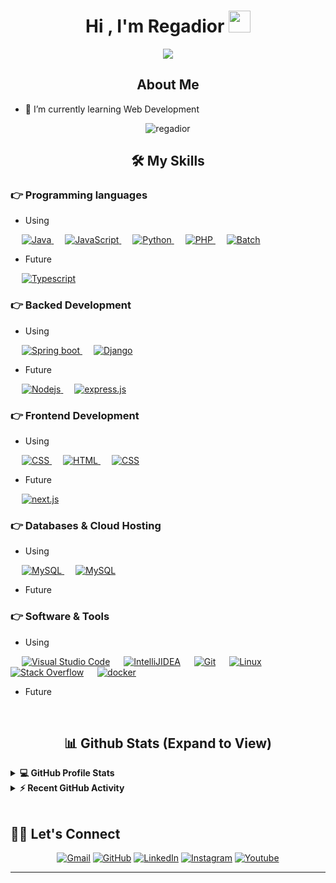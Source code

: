 <h1 align="center">Hi , I'm Regadior <img
src="https://media.giphy.com/media/hvRJCLFzcasrR4ia7z/giphy.gif" width="35"></h1>
<p align="center">
<a href="https://github.com/DenverCoder1/readme-typing-svg"><img src="https://readme-typing-svg.herokuapp.com?lines=Web+Developer;Learning%20Graphic%20Design;Always%20learning%20new%20things&center=true&width=500&height=50&font=georgia"></a>
</p>

<h2 align="center"> About Me </h2>

- 🔭 I’m currently learning Web Development

<p align="center"><img align="righ" src="https://github-readme-streak-stats.herokuapp.com/?user=regadior&theme=algolia" alt="regadior" /></p>

 <h2 align="center"> 🛠️ My Skills </h2>
 
### 👉 Programming languages
- Using

<p align="left"> 
   &emsp;
  <a href="https://www.java.com" target="_blank"> 
    <img alt="Java" src="https://img.shields.io/badge/Java-%23007396.svg?logo=java&logoColor=white">
  </a>
  &emsp;
  <a href="https://developer.mozilla.org/en-US/docs/Web/JavaScript" target="_blank"> 
     <img alt="JavaScript" src="https://img.shields.io/badge/JavaScript%20-%23F7DF1E.svg?logo=javascript&logoColor=black">
   </a>
  &emsp;
   <a href="https://www.python.org" target="_blank">
    <img alt="Python" src="https://img.shields.io/badge/Python%20-%2314354C.svg?logo=python&logoColor=white">
  </a>
  &emsp;
  <a href="https://www.php.net/">
    <img alt="PHP" src="https://img.shields.io/badge/PHP-%23777BB4.svg?logo=php&logoColor=white"/>
  </a>
  &emsp;
  <a href="https://docs.microsoft.com/es-es/windows-server/administration/windows-commands/windows-commands/">
    <img alt="Batch" src="https://img.shields.io/badge/Windows%20Terminal-%234D4D4D.svg?&logo=windows-terminal&logoColor=white"/>
  </a>
</p>

- Future
<p align="left"> 
&emsp;
<a href="https://docs.microsoft.com/es-es/windows-server/administration/windows-commands/windows-commands/">
    <img alt="Typescript" src="https://img.shields.io/badge/typescript-%23007ACC.svg?&logo=typescript&logoColor=white"/>
  </a>
  </p>

### 👉 Backed Development
- Using
<p align="left"> 
  &emsp; 
  <a href="https://www.w3.org/html/" target="_blank"> 
   <img alt="Spring boot" src="https://img.shields.io/badge/spring boot-%236DB33F.svg?logo=spring&logoColor=white">
  </a>   
  &emsp;
  <a href="https://developer.mozilla.org/en-US/docs/Web/JavaScript" target="_blank"> 
     <img alt="Django" src="https://img.shields.io/badge/django-%23092E20.svg?&logo=django&logoColor=white">
  </a>
</p>

- Future
<p align="left"> 
  &emsp; 
  <a href="https://www.w3.org/html/" target="_blank"> 
   <img alt="Nodejs" src="https://img.shields.io/badge/node.js-6DA55F?&logo=node.js&logoColor=white">
  </a>   
  &emsp; 
  <a href="https://www.w3.org/html/" target="_blank"> 
   <img alt="express.js" src="https://img.shields.io/badge/express.js-%23404d59.svg?&logo=express&logoColor=%2361DAFB">
  </a> 
</p>

### 👉 Frontend Development
- Using
<p align="left"> 
  &emsp; 
  <a href="https://www.w3schools.com/css/" target="_blank">
    <img alt="CSS" src="https://img.shields.io/badge/react-%2320232a.svg?&logo=react&logoColor=%2361DAFB">
  </a> 
&emsp; 
  <a href="https://www.w3.org/html/" target="_blank"> 
   <img alt="HTML" src="https://img.shields.io/badge/HTML5%20-%23E34F26.svg?logo=html5&logoColor=white">
  </a>   
  &emsp;
  <a href="https://www.w3schools.com/css/" target="_blank">
    <img alt="CSS" src="https://img.shields.io/badge/CSS%20-%231572B6.svg?logo=css3&logoColor=white">
  </a> 
</p>

- Future

<p align="left"> 
  &emsp; 
  <a href="https://www.w3schools.com/css/" target="_blank">
    <img alt="next.js" src="https://img.shields.io/badge/Next-black?&logo=next.js&logoColor=white">
  </a> 
</p>

### 👉 Databases & Cloud Hosting
- Using
<p align="left">
  &emsp;
    <a href="https://www.mysql.com/">
	    <img alt="MySQL" src="https://img.shields.io/badge/mysql-%2300f.svg?&logo=mysql&logoColor=white">
	</a>
	&emsp;
    <a href="https://www.mysql.com/">
	    <img alt="MySQL" src="https://img.shields.io/badge/MariaDB-003545?&logo=mariadb&logoColor=white">
	</a>
 </p>
 
 - Future

 ### 👉 Software & Tools
 - Using
<p align="left">
   &emsp;
   <a href="#"><img alt="Visual Studio Code" src="https://img.shields.io/badge/Visual%20Studio%20Code-0078d7.svg?logo=visual-studio-code&logoColor=white"></a>
   &emsp;
  <a href="#"><img alt="IntelliJIDEA" src="https://img.shields.io/badge/IntelliJIDEA-000000.svg?&logo=intellij-idea&logoColor=white"></a>
   &emsp;
    <a href="#"><img alt="Git" src="https://img.shields.io/badge/Git%20-%23F05033.svg?logo=git&logoColor=white"></a>
  &emsp;
    <a href="#"><img alt="Linux" src="https://img.shields.io/badge/Linux-FCC624?style=flat&logo=linux&logoColor=black"></a>
  &emsp;
    <a href="#"><img alt="Stack Overflow" src="https://img.shields.io/badge/-Stack%20Overflow-FE7A16?logo=stack-overflow&logoColor=white"></a>
  &emsp;
  <a href="#"><img alt="docker" src="https://img.shields.io/badge/docker-%230db7ed.svg?&logo=docker&logoColor=white"></a>
  
</p>

 - Future
<br/>
<h2 align="center">📊 Github Stats (Expand to View)</h2>

<details> 
  <summary><b>💻 GitHub Profile Stats</b></summary>
  <br/>
  <p align="center">
    <a href="https://github.com/anuraghazra/github-readme-stats"><img alt="regadior's Github Stats" src="https://github-readme-stats.vercel.app/api?username=regadior&show_icons=true&count_private=true&theme=algolia" height="192px"/></a>
<br/>
  &nbsp;
	  <img src="https://github-readme-stats.vercel.app/api/top-langs?username=regadior&show_icons=true&locale=en&layout=compact&theme=algolia" alt="regadior" height="192px"/>
  <br/>
  <b>Note:</b> Top languages is only a metric of the languages my public code consists of and doesn't reflect experience or skill level.
  </p>
</details>


<details>
  <summary><b>⚡ Recent GitHub Activity</b></summary>
  <br/>
   <a href="https://github.com/regadior"><img alt="regadior's Activity Graph" src="https://github-readme-activity-graph.cyclic.app/graph?username=regadior&custom_title=Regadior%20Public%20Contributions%20Graph&theme=react-dark" /></a>
  <br/>

</details>

<br/>

## 🙋‍♀️ Let's Connect
<p align="center">
	<a href="#"><img src="https://img.icons8.com/bubbles/50/000000/gmail.png" alt="Gmail"/></a>
	<a href="https://github.com/regadior"><img src="https://img.icons8.com/bubbles/50/000000/github.png" alt="GitHub"/></a>
	<a href="#"><img src="https://img.icons8.com/bubbles/50/000000/linkedin.png" alt="LinkedIn"/></a>
	<a href="#"><img src="https://img.icons8.com/bubbles/50/000000/instagram.png" alt="Instagram"/></a>
	<a href="#"><img src="https://img.icons8.com/bubbles/50/000000/youtube.png" alt="Youtube"/></a>
	
</p>

<hr/>

